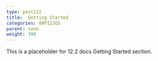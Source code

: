 ```yaml
---
type: post122
title:  Getting Started
categories: XAP122GS
parent: none
weight: 300
---
```


This is a placeholder for 12.2 docs Getting Started section.